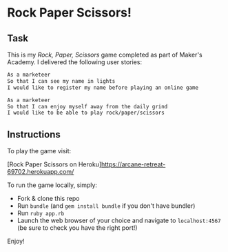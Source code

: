 # Rock Paper Scissors!

## Task

This is my _Rock, Paper, Scissors_ game completed as part of Maker's Academy. I delivered the following user stories:

```sh
As a marketeer
So that I can see my name in lights
I would like to register my name before playing an online game

As a marketeer
So that I can enjoy myself away from the daily grind
I would like to be able to play rock/paper/scissors
```

## Instructions

To play the game visit:

[Rock Paper Scissors on Heroku]https://arcane-retreat-69702.herokuapp.com/

To run the game locally, simply:

- Fork & clone this repo
- Run `bundle` (and `gem install bundle` if you don't have bundler)
- Run `ruby app.rb`
- Launch the web browser of your choice and navigate to `localhost:4567` (be sure to check you have the right port!)

Enjoy!
